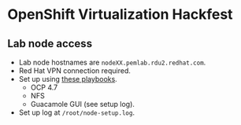 # OpenShift Virtualization Hackfest

## Lab node access

* Lab node hostnames are `nodeXX.pemlab.rdu2.redhat.com`.
* Red Hat VPN connection required.
* Set up using [these playbooks](https://github.com/RHFieldProductManagement/openshift-aio).
  * OCP 4.7
  * NFS
  * Guacamole GUI (see setup log).
* Set up log at `/root/node-setup.log`.
